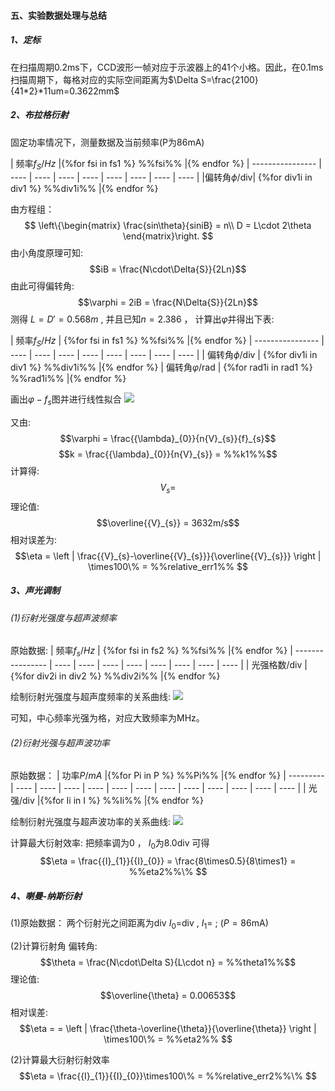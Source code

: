 ####  五、实验数据处理与总结

##### 1、定标

在扫描周期0.2ms下，CCD波形一帧对应于示波器上的41个小格。因此，在0.1ms扫描周期下，每格对应的实际空间距离为$\Delta S=\frac{2100}{41*2}*11um=0.3622mm$

##### 2、布拉格衍射

固定功率情况下，测量数据及当前频率(P为86mA)

| 频率${f}_{S}/Hz$ |{%for fsi in fs1 %} %%fsi%% |{% endfor %} 
| ---------------- | ---- | ---- | ---- | ---- | ---- | ---- | ---- | ---- |
|偏转角$\phi/$div| {%for div1i in div1 %} %%div1i%% |{% endfor %}

由方程组：
$$
\left\{\begin{matrix}
\frac{sin\theta}{siniB} = n\\
D = L\cdot 2\theta
\end{matrix}\right. 
$$
由小角度原理可知:$$iB = \frac{N\cdot\Delta{S}}{2Ln}$$
由此可得偏转角:$$\varphi = 2iB = \frac{N\Delta{S}}{2Ln}$$
测得 $L = {D}' = 0.568m$ , 并且已知$n = 2.386$ ， 计算出$\varphi$并得出下表:

| 频率${f}_{S}/Hz$ | {%for fsi in fs1 %} %%fsi%% |{% endfor %}
| ---------------- | ---- | ---- | ---- | ---- | ---- | ---- | ---- | ---- |
| 偏转角$\phi/$div | {%for div1i in div1 %} %%div1i%% |{% endfor %}
| 偏转角$\varphi/$rad | {%for rad1i in rad1 %} %%rad1i%% |{% endfor %}

画出$\varphi - {f}_{s}$图并进行线性拟合
![](%%pic1%%.png)

又由:$$\varphi = \frac{{\lambda}_{0}}{n{V}_{s}}{f}_{s}$$
$$k = \frac{{\lambda}_{0}}{n{V}_{s}} = %%k1%%$$
计算得:$${V}_{s} = %%Vs%%m/s$$
理论值:$$\overline{{V}_{s}} = 3632m/s$$ 
相对误差为:$$\eta = \left | \frac{{V}_{s}-\overline{{V}_{s}}}{\overline{{V}_{s}}} \right | \times100\% = %%relative_err1%% $$

##### 3、声光调制
###### (1)衍射光强度与超声波频率
原始数据:
| 频率${f}_{s}/Hz$ | {%for fsi in fs2 %} %%fsi%% |{% endfor %}
| ---------------- | ---- | ---- | ---- | ---- | ---- | ---- | ---- | ---- |
| 光强格数$/$div |{%for div2i in div2 %} %%div2i%% |{% endfor %}

绘制衍射光强度与超声度频率的关系曲线:
![](%%pic2%%.png)

可知，中心频率光强为$%%div2_max%%$格，对应大致频率为$%%fs2_max%%$MHz。

###### (2)衍射光强与超声波功率
原始数据：
| 功率$P/mA$ |{%for Pi in P %} %%Pi%% |{% endfor %}
| --------- | ---- | ---- | ---- | ---- | ---- | ---- | ---- | ---- | ---- | ---- | ---- | ---- |
| 光强$/$div |{%for Ii in I %} %%Ii%% |{% endfor %}

绘制衍射光强度与超声波功率的关系曲线:
![](%%pic3%%.png)

计算最大衍射效率:
把频率调为0 ， ${I}_{0}$为$8.0$div
可得$$\eta = \frac{{I}_{1}}{{I}_{0}} = \frac{8\times0.5}{8\times1} = %%eta2%%\% $$

##### 4、喇曼-纳斯衍射

(1)原始数据：
两个衍射光之间距离为$%%div3%%$div
${I}_{0} = %%I0%%$div , ${I}_{1} = %%I1%%div$ ; ($P = 86$mA)

(2)计算衍射角
偏转角:$$\theta = \frac{N\cdot\Delta S}{L\cdot n} = %%theta1%%$$
理论值:$$\overline{\theta} = 0.00653$$ 
相对误差:$$\eta = = \left | \frac{\theta-\overline{\theta}}{\overline{\theta}} \right | \times100\% = %%eta2%% $$ 

(2)计算最大衍射衍射效率 
$$\eta = \frac{{I}_{1}}{{I}_{0}}\times100\% = %%relative_err2%%\% $$
